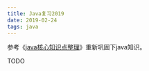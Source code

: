```yaml
---
title: Java复习2019
date: 2019-02-24
tags: java
---
```


参考《[java核心知识点整理](https://pan.baidu.com/s/1dGq2JeSiYPi3T70W47zUXw)》重新巩固下java知识。


TODO
